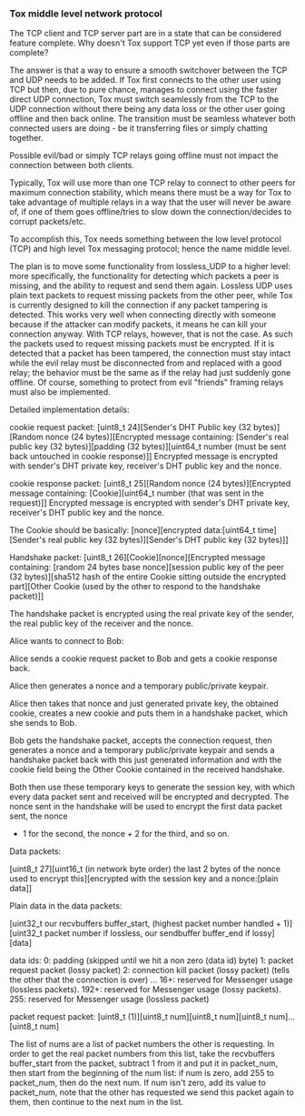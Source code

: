 ### Tox middle level network protocol

The TCP client and TCP server part are in a state that can be considered 
feature complete. Why doesn't Tox support TCP yet even if those parts are 
complete?

The answer is that a way to ensure a smooth switchover between the TCP and UDP 
needs to be added. If Tox first connects to the other user using TCP but then, 
due to pure chance, manages to connect using the faster direct UDP connection, 
Tox must switch seamlessly from the TCP to the UDP connection without there 
being any data loss or the other user going offline and then back online. The 
transition must be seamless whatever both connected users are doing - be it 
transferring files or simply chatting together.

Possible evil/bad or simply TCP relays going offline must not impact the 
connection between both clients.

Typically, Tox will use more than one TCP relay to connect to other peers for 
maximum connection stability, which means there must be a way for Tox to take 
advantage of multiple relays in a way that the user will never be aware of, if one
of them goes offline/tries to slow down the connection/decides to corrupt 
packets/etc.

To accomplish this, Tox needs something between the low level protocol (TCP) and 
high level Tox messaging protocol; hence the name middle level.

The plan is to move some functionality from lossless_UDP to a higher level: 
more specifically, the functionality for detecting which packets a peer is 
missing, and the ability to request and send them again. Lossless UDP uses plain 
text packets to request missing packets from the other peer, while Tox is 
currently designed to kill the connection if any packet tampering is detected. 
This works very well when connecting directly with someone because if the 
attacker can modify packets, it means he can kill your connection anyway. With 
TCP relays, however, that is not the case. As such the packets used to request 
missing packets must be encrypted. If it is detected that a packet has been 
tampered, the connection must stay intact while the evil relay must be 
disconnected from and replaced with a good relay; the behavior must be the same 
as if the relay had just suddenly gone offline. Of course, something to protect 
from evil "friends" framing relays must also be implemented.

Detailed implementation details:

cookie request packet:
[uint8_t 24][Sender's DHT Public key (32 bytes)][Random nonce (24 
bytes)][Encrypted message containing: [Sender's real public key (32 
bytes)][padding (32 bytes)][uint64_t number (must be sent 
back untouched in cookie response)]]
Encrypted message is encrypted with sender's DHT private key, receiver's DHT
public key and the nonce.

cookie response packet:
[uint8_t 25][Random nonce (24 bytes)][Encrypted message containing: 
[Cookie][uint64_t number (that was sent in the request)]]
Encrypted message is encrypted with sender's DHT private key, receiver's DHT
public key and the nonce.

The Cookie should be basically:
[nonce][encrypted data:[uint64_t time][Sender's real public key (32 
bytes)][Sender's DHT public key (32 bytes)]]

Handshake packet:
[uint8_t 26][Cookie][nonce][Encrypted message containing: [random 24 bytes base 
nonce][session public key of the peer (32 bytes)][sha512 hash of the entire 
Cookie sitting outside the encrypted part][Other Cookie (used by the other to 
respond to the handshake packet)]]

The handshake packet is encrypted using the real private key of the sender, the 
real public key of the receiver and the nonce.


Alice wants to connect to Bob:

Alice sends a cookie request packet to Bob and gets a cookie response back.

Alice then generates a nonce and a temporary public/private keypair.

Alice then takes that nonce and just generated private key, the obtained 
cookie, creates a new cookie and puts them in a handshake packet, which she 
sends to Bob.

Bob gets the handshake packet, accepts the connection request, then generates a 
nonce and a temporary public/private keypair and sends a handshake packet back 
with this just generated information and with the cookie field being the Other 
Cookie contained in the received handshake.

Both then use these temporary keys to generate the session key, with which every 
data packet sent and received will be encrypted and decrypted. The nonce sent 
in the handshake will be used to encrypt the first data packet sent, the nonce 
+ 1 for the second, the nonce + 2 for the third, and so on.

Data packets:

[uint8_t 27][uint16_t (in network byte order) the last 2 bytes of the nonce 
used to encrypt this][encrypted with the session key and a nonce:[plain data]]

Plain data in the data packets:

[uint32_t our recvbuffers buffer_start, (highest packet number handled + 
1)][uint32_t packet number if lossless, our sendbuffer buffer_end if 
lossy][data]

data ids:
0: padding (skipped until we hit a non zero (data id) byte)
1: packet request packet (lossy packet)
2: connection kill packet (lossy packet) (tells the other that the connection is over)
...
16+: reserved for Messenger usage (lossless packets).
192+: reserved for Messenger usage (lossy packets).
255: reserved for Messenger usage (lossless packet)

packet request packet: [uint8_t (1)][uint8_t num][uint8_t num][uint8_t 
num]...[uint8_t num]

The list of nums are a list of packet numbers the other is requesting.
In order to get the real packet numbers from this list, take the recvbuffers buffer_start
from the packet, subtract 1 from it and put it in packet_num, then start from the
beginning of the num list: if num is zero, add 255 to packet_num, then do the
next num. If num isn't zero, add its value to packet_num, note that the other
has requested we send this packet again to them, then continue to the next num in
the list.


